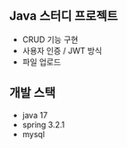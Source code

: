 ## Java 스터디 프로젝트
- CRUD 기능 구현
- 사용자 인증 / JWT 방식
- 파일 업로드 

## 개발 스택
- java 17
- spring 3.2.1
- mysql
